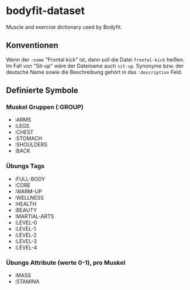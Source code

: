 bodyfit-dataset
===============

Muscle and exercise dictionary used by Bodyfit.

## Konventionen

Wenn der `:name` "Frontal kick" ist, dann soll die Datei `frontal-kick`
heißen. Im Fall von "Sit-up" wäre der Dateiname auch `sit-up`. Synonyme
bzw. der deutsche Name sowie die Beschreibung gehört in das
`:description` Feld.

## Definierte Symbole

### Muskel Gruppen (:GROUP)

* :ARMS
* :LEGS
* :CHEST
* :STOMACH
* :SHOULDERS
* :BACK

### Übungs Tags

* :FULL-BODY
* :CORE
* :WARM-UP
* :WELLNESS
* :HEALTH
* :BEAUTY
* :MARTIAL-ARTS
* :LEVEL-0
* :LEVEL-1
* :LEVEL-2
* :LEVEL-3
* :LEVEL-4

### Übungs Attribute (werte 0-1), pro Muskel

* :MASS
* :STAMINA
